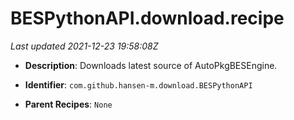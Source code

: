 # BESPythonAPI.download.recipe

_Last updated 2021-12-23 19:58:08Z_

- **Description**: Downloads latest source of AutoPkgBESEngine.

- **Identifier**: `com.github.hansen-m.download.BESPythonAPI`

- **Parent Recipes**: `None`